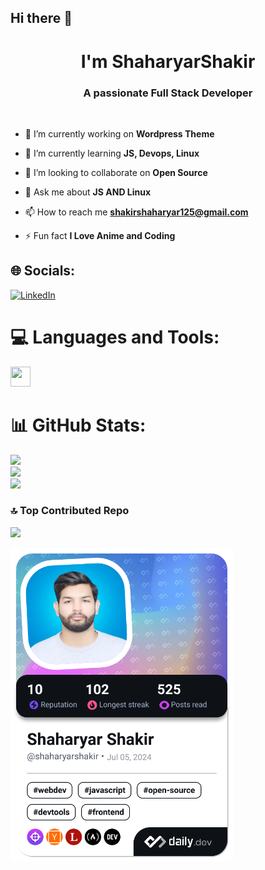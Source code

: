 ## Hi there 👋

<h1 align="center">I'm ShaharyarShakir</h1>
<h3 align="center">A passionate Full Stack Developer</h3>


<p align="left"> <a href="https://twitter.com/" target="blank"><img src="https://img.shields.io/twitter/follow/?logo=twitter&style=for-the-badge" alt="" /></a> </p>

- 🔭 I’m currently working on **Wordpress Theme**

- 🌱 I’m currently learning **JS, Devops, Linux**

- 👯 I’m looking to collaborate on **Open Source**

- 💬 Ask me about **JS AND Linux**

- 📫 How to reach me **shakirshaharyar125@gmail.com**

- ⚡ Fun fact **I Love Anime and Coding**


## 🌐 Socials:
[![LinkedIn](https://img.shields.io/badge/LinkedIn-%230077B5.svg?logo=linkedin&logoColor=white)](https://linkedin.com/in/https://www.linkedin.com/in/shaharyar-shakir-3674a027b/) 

# 💻 Languages and Tools:
<img height="32" width="32" src="https://cdn.jsdelivr.net/npm/simple-icons@v14/icons/git.svg" />

# 📊 GitHub Stats:
![](https://github-readme-stats.vercel.app/api?username=ShaharyarShakir&theme=neon&hide_border=false&include_all_commits=false&count_private=false)<br/>
![](https://github-readme-streak-stats.herokuapp.com/?user=ShaharyarShakir&theme=neon&hide_border=false)<br/>
![](https://github-readme-stats.vercel.app/api/top-langs/?username=ShaharyarShakir&theme=neon&hide_border=false&include_all_commits=false&count_private=false&layout=compact)

### 🔝 Top Contributed Repo
![](https://github-contributor-stats.vercel.app/api?username=ShaharyarShakir&limit=5&theme=tokyonight&combine_all_yearly_contributions=true)

<a href="https://app.daily.dev/shaharyarshakir"><img src="./devcard.png" width="356" alt="ShaharyarShakir Dev Card"/></a>
<!-- Proudly created with GPRM ( https://gprm.itsvg.in ) -->
